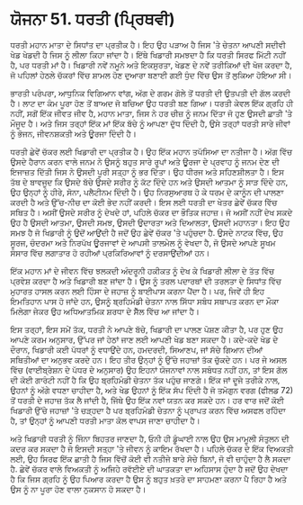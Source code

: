 # ਯੋਜਨਾ 51. ਧਰਤੀ (ਪ੍ਰਿਥਵੀ)

ਧਰਤੀ ਮਹਾਨ ਮਾਤਾ ਦੇ ਸਿਧਾਂਤ ਦਾ ਪ੍ਰਤੀਕ ਹੈ। ਇਹ ਉਹ ਪੜਾਅ ਹੈ ਜਿਸ 'ਤੇ ਚੇਤਨਾ ਆਪਣੀ ਸਦੀਵੀ ਖੇਡ ਖੇਡਦੀ ਹੈ ਜਿਸ ਨੂੰ ਲੀਲਾ ਕਿਹਾ ਜਾਂਦਾ ਹੈ। ਇੱਥੇ ਖਿਡਾਰੀ ਸਮਝਦਾ ਹੈ ਕਿ ਧਰਤੀ ਸਿਰਫ ਮਿੱਟੀ ਨਹੀਂ ਹੈ, ਪਰ ਧਰਤੀ ਮਾਂ ਹੈ। ਖਿਡਾਰੀ ਨਵੇਂ ਨਮੂਨੇ ਅਤੇ ਇਕਸੁਰਤਾ, ਖੇਡਣ ਦੇ ਨਵੇਂ ਤਰੀਕਿਆਂ ਦੀ ਖੋਜ ਕਰਦਾ ਹੈ, ਜੋ ਪਹਿਲਾਂ ਹੇਠਲੇ ਚੱਕਰਾਂ ਵਿੱਚ ਸ਼ਾਮਲ ਹੋਣ ਦੁਆਰਾ ਬਣਾਈ ਗਈ ਧੁੰਦ ਵਿੱਚ ਉਸ ਤੋਂ ਲੁਕਿਆ ਹੋਇਆ ਸੀ।

ਭਾਰਤੀ ਪਰੰਪਰਾ, ਆਧੁਨਿਕ ਵਿਗਿਆਨ ਵਾਂਗ, ਅੱਗ ਦੇ ਗਰਮ ਗੋਲੇ ਤੋਂ ਧਰਤੀ ਦੀ ਉਤਪਤੀ ਦੀ ਗੱਲ ਕਰਦੀ ਹੈ। ਲਾਟ ਦਾ ਕੰਮ ਪੂਰਾ ਹੋਣ ਤੋਂ ਬਾਅਦ ਜੋ ਬਚਿਆ ਉਹ ਧਰਤੀ ਬਣ ਗਿਆ। ਧਰਤੀ ਕੇਵਲ ਇੱਕ ਗ੍ਰਹਿ ਹੀ ਨਹੀਂ, ਸਗੋਂ ਇੱਕ ਜੀਵਤ ਜੀਵ ਹੈ, ਮਹਾਨ ਮਾਤਾ, ਜਿਸ ਨੇ ਹਰ ਚੀਜ਼ ਨੂੰ ਜਨਮ ਦਿੱਤਾ ਜੋ ਹੁਣ ਉਸਦੀ ਛਾਤੀ 'ਤੇ ਮੌਜੂਦ ਹੈ। ਅਤੇ ਜਿਸ ਤਰ੍ਹਾਂ ਇੱਕ ਮਾਂ ਇੱਕ ਬੱਚੇ ਨੂੰ ਆਪਣਾ ਦੁੱਧ ਦਿੰਦੀ ਹੈ, ਉਸੇ ਤਰ੍ਹਾਂ ਧਰਤੀ ਸਾਰੇ ਜੀਵਾਂ ਨੂੰ ਭੋਜਨ, ਜੀਵਨਸ਼ਕਤੀ ਅਤੇ ਊਰਜਾ ਦਿੰਦੀ ਹੈ।

ਧਰਤੀ ਛੇਵੇਂ ਚੱਕਰ ਲਈ ਖਿਡਾਰੀ ਦਾ ਪ੍ਰਤੀਕ ਹੈ। ਉਹ ਇੱਕ ਮਹਾਨ ਤਪੱਸਿਆ ਦਾ ਨਤੀਜਾ ਹੈ। ਅੱਗ ਵਿੱਚ ਉਸਦੇ ਹੈਰਾਨ ਕਰਨ ਵਾਲੇ ਜਨਮ ਨੇ ਉਸਨੂੰ ਬਹੁਤ ਸਾਰੇ ਰੂਪਾਂ ਅਤੇ ਊਰਜਾ ਦੇ ਪ੍ਰਵਾਹ ਨੂੰ ਜਨਮ ਦੇਣ ਦੀ ਇਜਾਜ਼ਤ ਦਿੱਤੀ ਜਿਸ ਨੇ ਉਸਦੀ ਪੂਰੀ ਸਤ੍ਹਾ ਨੂੰ ਭਰ ਦਿੱਤਾ। ਉਹ ਧੀਰਜ ਅਤੇ ਸਹਿਣਸ਼ੀਲਤਾ ਹੈ। ਇਸ ਤੱਥ ਦੇ ਬਾਵਜੂਦ ਕਿ ਉਸਦੇ ਬੱਚੇ ਉਸਦੇ ਸਰੀਰ ਨੂੰ ਕੱਟ ਦਿੰਦੇ ਹਨ ਅਤੇ ਉਸਦੀ ਆਤਮਾ ਨੂੰ ਸਾੜ ਦਿੰਦੇ ਹਨ, ਉਹ ਉਨ੍ਹਾਂ ਨੂੰ ਹੀਰੇ, ਸੋਨਾ, ਪਲੈਟੀਨਮ ਦਿੰਦੀ ਹੈ। ਉਹ ਨਿਰਸੁਆਰਥ ਹੋ ਕੇ ਧਰਮ ਦੇ ਕਾਨੂੰਨ ਦੀ ਪਾਲਣਾ ਕਰਦੀ ਹੈ ਅਤੇ ਉੱਚ-ਨੀਚ ਦਾ ਕੋਈ ਭੇਦ ਨਹੀਂ ਕਰਦੀ। ਇਸ ਲਈ ਧਰਤੀ ਦਾ ਖੇਤਰ ਛੇਵੇਂ ਚੱਕਰ ਵਿੱਚ ਸਥਿਤ ਹੈ। ਅਸੀਂ ਉਸਦੇ ਸਰੀਰ ਨੂੰ ਦੇਖਦੇ ਹਾਂ, ਪਹਿਲੇ ਚੱਕਰ ਦਾ ਭੌਤਿਕ ਜਹਾਜ਼। ਜੋ ਅਸੀਂ ਨਹੀਂ ਦੇਖ ਸਕਦੇ ਉਹ ਹੈ ਉਸਦੀ ਆਤਮਾ, ਉਸਦੀ ਸਮਝ, ਉਸਦੀ ਉਦਾਰਤਾ ਅਤੇ ਦਿਆਲਤਾ, ਉਸਦੀ ਮਹਾਨਤਾ। ਇਹ ਉਹ ਸਮਝ ਹੈ ਜੋ ਖਿਡਾਰੀ ਨੂੰ ਉਦੋਂ ਆਉਂਦੀ ਹੈ ਜਦੋਂ ਉਹ ਛੇਵੇਂ ਚੱਕਰ 'ਤੇ ਪਹੁੰਚਦਾ ਹੈ. ਉਸਦੇ ਨਾਟਕ ਵਿੱਚ, ਉਹ ਸੂਰਜ, ਚੰਦਰਮਾ ਅਤੇ ਨਿਰਪੱਖ ਊਰਜਾਵਾਂ ਦੇ ਆਪਸੀ ਤਾਲਮੇਲ ਨੂੰ ਵੇਖਦਾ ਹੈ, ਜੋ ਉਸਦੇ ਆਪਣੇ ਸੂਖਮ ਸੰਸਾਰ ਵਿੱਚ ਲਗਾਤਾਰ ਹੋ ਰਹੀਆਂ ਪ੍ਰਕਿਰਿਆਵਾਂ ਨੂੰ ਦਰਸਾਉਂਦੀਆਂ ਹਨ।

ਇੱਕ ਮਹਾਨ ਮਾਂ ਦੇ ਜੀਵਨ ਵਿੱਚ ਝਲਕਦੀ ਅੰਦਰੂਨੀ ਹਕੀਕਤ ਨੂੰ ਦੇਖ ਕੇ ਖਿਡਾਰੀ ਲੀਲਾ ਦੇ ਤੱਤ ਵਿੱਚ ਪ੍ਰਵੇਸ਼ ਕਰਦਾ ਹੈ ਅਤੇ ਖਿਡਾਰੀ ਬਣ ਜਾਂਦਾ ਹੈ। ਉਸ ਨੂੰ ਤਰਲ ਪਦਾਰਥਾਂ ਦੀ ਤਰਲਤਾ ਦੇ ਸਿਧਾਂਤ ਵਿੱਚ ਮੁਹਾਰਤ ਹਾਸਲ ਕਰਨ ਲਈ ਹਿੰਸਾ ਦੇ ਜਹਾਜ਼ ਨੂੰ ਬਾਈਪਾਸ ਕਰਨਾ ਪੈਂਦਾ ਹੈ। ਪਰ, ਜਿਵੇਂ ਹੀ ਇਹ ਇਮਤਿਹਾਨ ਪਾਸ ਹੋ ਜਾਂਦੇ ਹਨ, ਉਸਨੂੰ ਬ੍ਰਹਿਮੰਡੀ ਚੇਤਨਾ ਨਾਲ ਸਿੱਧਾ ਸਬੰਧ ਸਥਾਪਤ ਕਰਨ ਦਾ ਮੌਕਾ ਮਿਲੇਗਾ ਜੇਕਰ ਉਹ ਅਧਿਆਤਮਿਕ ਸ਼ਰਧਾ ਦੇ ਸੈੱਲ ਵਿੱਚ ਆ ਜਾਂਦਾ ਹੈ।

ਇਸ ਤਰ੍ਹਾਂ, ਇਸ ਸਮੇਂ ਤੱਕ, ਧਰਤੀ ਨੇ ਆਪਣੇ ਬੱਚੇ, ਖਿਡਾਰੀ ਦਾ ਪਾਲਣ ਪੋਸ਼ਣ ਕੀਤਾ ਹੈ, ਪਰ ਹੁਣ ਉਹ ਆਪਣੇ ਕਰਮ ਅਨੁਸਾਰ, ਉੱਪਰ ਜਾਂ ਹੇਠਾਂ ਜਾਣ ਲਈ ਆਪਣੀ ਖੇਡ ਬਣਾ ਸਕਦਾ ਹੈ। ਕਦੇ-ਕਦੇ ਖੇਡ ਦੇ ਦੌਰਾਨ, ਖਿਡਾਰੀ ਕਈ ਪੱਧਰਾਂ ਨੂੰ ਵਧਾਉਂਦੇ ਹਨ, ਹਮਦਰਦੀ, ਸਿਆਣਪ, ਜਾਂ ਸੱਚੇ ਗਿਆਨ ਦੀਆਂ ਸਥਿਤੀਆਂ ਦਾ ਅਨੁਭਵ ਕਰਦੇ ਹਨ। ਇਹ ਤੀਰ ਉਨ੍ਹਾਂ ਨੂੰ ਉੱਚੇ ਜਹਾਜ਼ਾਂ ਤੱਕ ਚੁੱਕਦੇ ਹਨ। ਪਰ ਜੇ ਅਸਲ ਵਿੱਚ (ਵਾਈਬ੍ਰੇਸ਼ਨ ਦੇ ਪੱਧਰ ਦੇ ਅਨੁਸਾਰ) ਉਹ ਇਹਨਾਂ ਯੋਜਨਾਵਾਂ ਨਾਲ ਸਬੰਧਤ ਨਹੀਂ ਹਨ, ਤਾਂ ਇਸ ਗੱਲ ਦੀ ਕੋਈ ਗਾਰੰਟੀ ਨਹੀਂ ਹੈ ਕਿ ਉਹ ਬ੍ਰਹਿਮੰਡੀ ਚੇਤਨਾ ਤੱਕ ਪਹੁੰਚ ਜਾਣਗੇ। ਇੱਕ ਜਾਂ ਦੂਜੇ ਤਰੀਕੇ ਨਾਲ, ਉਹਨਾਂ ਨੂੰ ਅੱਗੇ ਵਧਣਾ ਚਾਹੀਦਾ ਹੈ, ਅਤੇ ਖੇਡ ਉਹਨਾਂ ਨੂੰ ਇੱਕ ਸੱਪ ਦਿੰਦੀ ਹੈ ਜੋ ਤਮੋਗੁਨ ਵਰਗ (ਫੀਲਡ 72) ਤੋਂ ਧਰਤੀ ਦੇ ਜਹਾਜ਼ ਤੱਕ ਲੈ ਜਾਂਦੀ ਹੈ, ਜਿੱਥੇ ਉਹ ਇੱਕ ਨਵਾਂ ਯਤਨ ਕਰ ਸਕਦੇ ਹਨ। ਹਰ ਵਾਰ ਜਦੋਂ ਕੋਈ ਖਿਡਾਰੀ ਉੱਚੇ ਜਹਾਜ਼ਾਂ 'ਤੇ ਚੜ੍ਹਦਾ ਹੈ ਪਰ ਬ੍ਰਹਿਮੰਡੀ ਚੇਤਨਾ ਨੂੰ ਪ੍ਰਾਪਤ ਕਰਨ ਵਿੱਚ ਅਸਫਲ ਰਹਿੰਦਾ ਹੈ, ਤਾਂ ਉਨ੍ਹਾਂ ਨੂੰ ਆਪਣੀ ਧਰਤੀ ਮਾਤਾ ਕੋਲ ਵਾਪਸ ਜਾਣਾ ਚਾਹੀਦਾ ਹੈ।

ਅਤੇ ਖਿਡਾਰੀ ਧਰਤੀ ਨੂੰ ਜਿੰਨਾ ਬਿਹਤਰ ਜਾਣਦਾ ਹੈ, ਓਨੀ ਹੀ ਡੂੰਘਾਈ ਨਾਲ ਉਹ ਉਸ ਮਾਮੂਲੀ ਸੰਤੁਲਨ ਦੀ ਕਦਰ ਕਰ ਸਕਦਾ ਹੈ ਜੋ ਇਸਦੀ ਸਤ੍ਹਾ 'ਤੇ ਜੀਵਨ ਨੂੰ ਕਾਇਮ ਰੱਖਦਾ ਹੈ। ਪਹਿਲੇ ਚੱਕਰ ਦੇ ਇੱਕ ਵਿਅਕਤੀ ਲਈ, ਉਹ ਸਿਰਫ ਇੱਕ ਛਾਤੀ ਹੈ ਜਿਸ ਵਿੱਚੋਂ ਕੋਈ ਵੀ ਨਤੀਜੇ ਬਾਰੇ ਸੋਚੇ ਬਿਨਾਂ, ਜੋ ਵੀ ਚਾਹੁੰਦਾ ਹੈ ਲੈ ਸਕਦਾ ਹੈ. ਛੇਵੇਂ ਚੱਕਰ ਵਾਲੇ ਵਿਅਕਤੀ ਨੂੰ ਅਜਿਹੇ ਰਵੱਈਏ ਦੀ ਘਾਤਕਤਾ ਦਾ ਅਹਿਸਾਸ ਹੁੰਦਾ ਹੈ ਜਦੋਂ ਉਹ ਦੇਖਦਾ ਹੈ ਕਿ ਜਿਸ ਗ੍ਰਹਿ ਨੂੰ ਉਹ ਪਿਆਰ ਕਰਦਾ ਹੈ ਉਸ ਨੂੰ ਬਹੁਤ ਖ਼ਤਰੇ ਦਾ ਸਾਹਮਣਾ ਕਰਨਾ ਪੈ ਰਿਹਾ ਹੈ ਅਤੇ ਉਸ ਨੂੰ ਨਾ ਪੂਰਾ ਹੋਣ ਵਾਲਾ ਨੁਕਸਾਨ ਹੋ ਸਕਦਾ ਹੈ।
